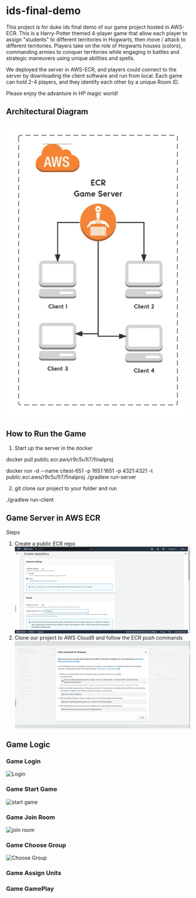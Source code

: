 # ids-final-demo
This project is for duke ids final demo of our game project hosted in AWS-ECR. This is a Harry-Potter themed 4-player game that allow each player to assign "students" to different territories in Hogwarts, then move / attack to different territories. Players take on the role of Hogwarts houses (colors), commanding armies to conquer territories while engaging in battles and strategic maneuvers using unique abilities and spells.

We deployed the server in AWS-ECR, and players could connect to the server by downloading the client software and run from local. Each game can hold 2-4 players, and they identify each other by a unique Room ID.

Please enjoy the advanture in HP magic world!


## Architectural Diagram
![Architecture](https://github.com/yikai-Liu/ids-final-demo/blob/master/AWS.jpg)


## How to Run the Game
1. Start up the server in the docker

docker pull public.ecr.aws/r9c5u1t7/finalproj

docker run -d --name citest-651 -p 1651:1651 -p 4321:4321 -t public.ecr.aws/r9c5u1t7/finalproj ./gradlew run-server

2. git clone our project to your folder and run

./gradlew run-client

## Game Server in AWS ECR
Steps
1. Create a public ECR repo
![ECR Repo](https://github.com/yikai-Liu/ids-final-demo/blob/master/ECR_createRepo.png)
2. Clone our project to AWS Cloud9 and follow the ECR push commands
![ECR Push](https://github.com/yikai-Liu/ids-final-demo/blob/master/ECR_push.png)

## Game Logic 
### Game Login
![Login](https://github.com/yikai-Liu/ids-final-demo/blob/master/login.png)

### Game Start Game
![start game](https://github.com/yikai-Liu/ids-final-demo/blob/master/startGame.png)

### Game Join Room
![join room](https://github.com/yikai-Liu/ids-final-demo/blob/master/joinRoom.png)

### Game Choose Group
![Choose Group](https://github.com/yikai-Liu/ids-final-demo/blob/master/waitingRoom.png)

### Game Assign Units

### Game GamePlay
